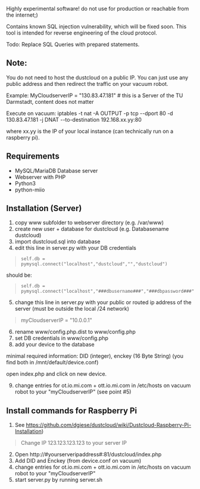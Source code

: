 Highly experimental software!
do not use for production or reachable from the internet;)

Contains known SQL injection vulnerability, which will be fixed soon.
This tool is intended for reverse engineering of the cloud protocol.

Todo: Replace SQL Queries with prepared statements.

## Note:
You do not need to host the dustcloud on a public IP. You can just use any public address and then redirect the traffic on your vacuum robot.

Example: MyCloudserverIP = "130.83.47.181"  # this is a Server of the TU Darmstadt, content does not matter

Execute on vacuum: iptables -t nat -A OUTPUT -p tcp --dport 80 -d 130.83.47.181 -j DNAT --to-destination 192.168.xx.yy:80

where xx.yy is the IP of your local instance (can technically run on a raspberry pi).

## Requirements
- MySQL/MariaDB Database server
- Webserver with PHP
- Python3
- python-miio

## Installation (Server)

1. copy www subfolder to webserver directory (e.g. /var/www)
2. create new user + database for dustcloud (e.g. Databasename dustcloud)
3. import dustcloud.sql into database
4. edit this line in server.py with your DB credentials
  > 	self.db = pymysql.connect("localhost","dustcloud","","dustcloud")

  should be:

  > 	self.db = pymysql.connect("localhost","###dbusername###","###dbpassword###","###dbname###")
5. change this line in server.py with your public or routed ip address of the server (must be outside the local /24 network)

  > myCloudserverIP = "10.0.0.1"

6. rename www/config.php.dist to www/config.php
7. set DB credentials in www/config.php
8. add your device to the database

  minimal required information: DID (integer), enckey (16 Byte String) (you find both in /mnt/default/device.conf)
  
  open index.php and click on new device.
  
9. change entries for ot.io.mi.com + ott.io.mi.com in /etc/hosts on vacuum robot to your "myCloudserverIP" (see point #5)

## Install commands for Raspberry Pi

1. See https://github.com/dgiese/dustcloud/wiki/Dustcloud-Raspberry-Pi-Installation)
> Change IP 123.123.123.123 to your server IP
2. Open http://#yourserveripaddress#:81/dustcloud/index.php
3. Add DID and Enckey (from device.conf on vacuum)
4. change entries for ot.io.mi.com + ott.io.mi.com in /etc/hosts on vacuum robot to your "myCloudserverIP"
5. start server.py by running server.sh
